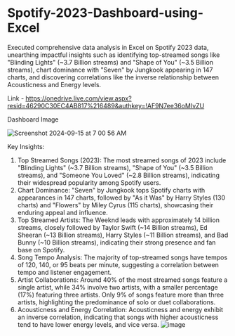 # Spotify-2023-Dashboard-using-Excel

Executed comprehensive data analysis in Excel on Spotify 2023 data, unearthing impactful insights such as identifying top-streamed songs like "Blinding Lights" (~3.7 Billion streams) and "Shape of You" (~3.5 Billion streams), chart dominance with "Seven" by Jungkook appearing in 147 charts, and discovering correlations like the inverse relationship between Acousticness and Energy levels.

Link - https://onedrive.live.com/view.aspx?resid=46290C30EC4AB817%216489&authkey=!AF9N7ee36oMIvZU

Dashboard Image

![Screenshot 2024-09-15 at 7 00 56 AM](https://github.com/user-attachments/assets/c009d539-5bf4-48df-8313-1302ddf63225)


Key Insights:
1.	Top Streamed Songs (2023): The most streamed songs of 2023 include "Blinding Lights" (~3.7 Billion streams), "Shape of You" (~3.5 Billion streams), and "Someone You Loved" (~2.8 Billion streams), indicating their widespread popularity among Spotify users.
2.	Chart Dominance: "Seven" by Jungkook tops Spotify charts with appearances in 147 charts, followed by "As it Was" by Harry Styles (130 charts) and "Flowers" by Miley Cyrus (115 charts), showcasing their enduring appeal and influence.
3.	Top Streamed Artists: The Weeknd leads with approximately 14 billion streams, closely followed by Taylor Swift (~14 Billion streams), Ed Sheeran (~13 Billion streams), Harry Styles (~11 Billion streams), and Bad Bunny (~10 Billion streams), indicating their strong presence and fan base on Spotify.
4.	Song Tempo Analysis: The majority of top-streamed songs have tempos of 120, 140, or 95 beats per minute, suggesting a correlation between tempo and listener engagement.
5.	Artist Collaborations: Around 40% of the most streamed songs feature a single artist, while 34% involve two artists, with a smaller percentage (17%) featuring three artists. Only 9% of songs feature more than three artists, highlighting the predominance of solo or duet collaborations.
6.	Acousticness and Energy Correlation: Acousticness and energy exhibit an inverse correlation, indicating that songs with higher acousticness tend to have lower energy levels, and vice versa.
![image](https://github.com/humra024/Spotify-2023-Dashboard-using-Excel/assets/72643236/0250cfac-2c8d-40bf-ae97-f4245143d5cf)

